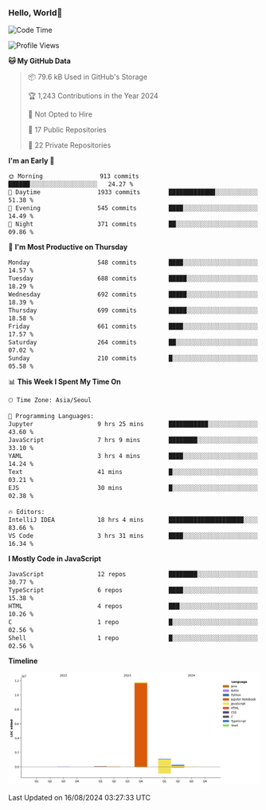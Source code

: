 
### Hello, World🐤

<!--START_SECTION:waka-->
![Code Time](http://img.shields.io/badge/Code%20Time-581%20hrs%204%20mins-blue)

![Profile Views](http://img.shields.io/badge/Profile%20Views-4-blue)

**🐱 My GitHub Data** 

> 📦 79.6 kB Used in GitHub's Storage 
 > 
> 🏆 1,243 Contributions in the Year 2024
 > 
> 🚫 Not Opted to Hire
 > 
> 📜 17 Public Repositories 
 > 
> 🔑 22 Private Repositories 
 > 
**I'm an Early 🐤** 

```text
🌞 Morning                913 commits         ██████░░░░░░░░░░░░░░░░░░░   24.27 % 
🌆 Daytime                1933 commits        █████████████░░░░░░░░░░░░   51.38 % 
🌃 Evening                545 commits         ████░░░░░░░░░░░░░░░░░░░░░   14.49 % 
🌙 Night                  371 commits         ██░░░░░░░░░░░░░░░░░░░░░░░   09.86 % 
```
📅 **I'm Most Productive on Thursday** 

```text
Monday                   548 commits         ████░░░░░░░░░░░░░░░░░░░░░   14.57 % 
Tuesday                  688 commits         █████░░░░░░░░░░░░░░░░░░░░   18.29 % 
Wednesday                692 commits         █████░░░░░░░░░░░░░░░░░░░░   18.39 % 
Thursday                 699 commits         █████░░░░░░░░░░░░░░░░░░░░   18.58 % 
Friday                   661 commits         ████░░░░░░░░░░░░░░░░░░░░░   17.57 % 
Saturday                 264 commits         ██░░░░░░░░░░░░░░░░░░░░░░░   07.02 % 
Sunday                   210 commits         █░░░░░░░░░░░░░░░░░░░░░░░░   05.58 % 
```


📊 **This Week I Spent My Time On** 

```text
🕑︎ Time Zone: Asia/Seoul

💬 Programming Languages: 
Jupyter                  9 hrs 25 mins       ███████████░░░░░░░░░░░░░░   43.60 % 
JavaScript               7 hrs 9 mins        ████████░░░░░░░░░░░░░░░░░   33.10 % 
YAML                     3 hrs 4 mins        ████░░░░░░░░░░░░░░░░░░░░░   14.24 % 
Text                     41 mins             █░░░░░░░░░░░░░░░░░░░░░░░░   03.21 % 
EJS                      30 mins             █░░░░░░░░░░░░░░░░░░░░░░░░   02.38 % 

🔥 Editors: 
IntelliJ IDEA            18 hrs 4 mins       █████████████████████░░░░   83.66 % 
VS Code                  3 hrs 31 mins       ████░░░░░░░░░░░░░░░░░░░░░   16.34 % 
```

**I Mostly Code in JavaScript** 

```text
JavaScript               12 repos            ████████░░░░░░░░░░░░░░░░░   30.77 % 
TypeScript               6 repos             ████░░░░░░░░░░░░░░░░░░░░░   15.38 % 
HTML                     4 repos             ███░░░░░░░░░░░░░░░░░░░░░░   10.26 % 
C                        1 repo              █░░░░░░░░░░░░░░░░░░░░░░░░   02.56 % 
Shell                    1 repo              █░░░░░░░░░░░░░░░░░░░░░░░░   02.56 % 
```



**Timeline**

![Lines of Code chart](https://raw.githubusercontent.com/jilpoom/jilpoom/main/assets/bar_graph.png)


 Last Updated on 16/08/2024 03:27:33 UTC
<!--END_SECTION:waka-->
